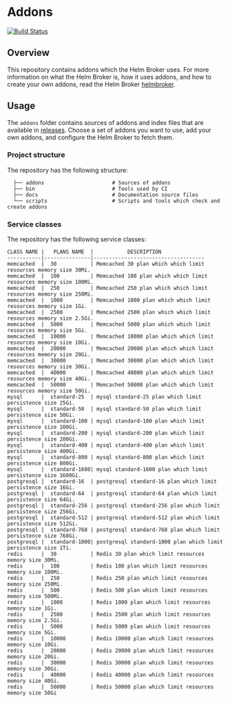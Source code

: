 # Addons

[![Build Status](https://drone.drycc.cc/api/badges/drycc/addons/status.svg)](https://drone.drycc.cc/drycc/addons)

## Overview

This repository contains addons which the Helm Broker uses. For more information on what the Helm Broker is, how it uses addons, and how to create your own addons, read the Helm Broker [helmbroker](https://github.com/drycc/helmbroker).

## Usage

The `addons` folder contains sources of addons and index files that are available in [releases](https://github.com/drycc/addons/releases). Choose a set of addons you want to use, add your own addons, and configure the Helm Broker to fetch them.

### Project structure

The repository has the following structure:

```
  ├── addons                      # Sources of addons
  ├── bin                         # Tools used by CI                                     
  ├── docs                        # Documentation source files
  └── scripts                     # Scripts and tools which check and create addons
```

### Service classes

The repository has the following service classes:

```
CLASS NAME |   PLANS NAME  |           DESCRIPTION
-----------|---------------|------------------------------------
memcached  |  30           | Memcached 30 plan which which limit resources memory size 30Mi.
memcached  |  100          | Memcached 100 plan which which limit resources memory size 100Mi.
memcached  |  250          | Memcached 250 plan which which limit resources memory size 250Mi.
memcached  |  1000         | Memcached 1000 plan which which limit resources memory size 1Gi.
memcached  |  2500         | Memcached 2500 plan which which limit resources memory size 2.5Gi.
memcached  |  5000         | Memcached 5000 plan which which limit resources memory size 5Gi.
memcached  |  10000        | Memcached 10000 plan which which limit resources memory size 10Gi.
memcached  |  20000        | Memcached 20000 plan which which limit resources memory size 20Gi.
memcached  |  30000        | Memcached 30000 plan which which limit resources memory size 30Gi.
memcached  |  40000        | Memcached 40000 plan which which limit resources memory size 40Gi.
memcached  |  50000        | Memcached 50000 plan which which limit resources memory size 50Gi.
mysql      |  standard-25  | mysql standard-25 plan which limit persistence size 25Gi.
mysql      |  standard-50  | mysql standard-50 plan which limit persistence size 50Gi.
mysql      |  standard-100 | mysql standard-100 plan which limit persistence size 100Gi.
mysql      |  standard-200 | mysql standard-200 plan which limit persistence size 200Gi.
mysql      |  standard-400 | mysql standard-400 plan which limit persistence size 400Gi.
mysql      |  standard-800 | mysql standard-800 plan which limit persistence size 800Gi.
mysql      |  standard-1600| mysql standard-1600 plan which limit persistence size 1600Gi.
postgresql |  standard-16  | postgresql standard-16 plan which limit persistence size 16Gi.
postgresql |  standard-64  | postgresql standard-64 plan which limit persistence size 64Gi.
postgresql |  standard-256 | postgresql standard-256 plan which limit persistence size 256Gi.
postgresql |  standard-512 | postgresql standard-512 plan which limit persistence size 512Gi.
postgresql |  standard-768 | postgresql standard-768 plan which limit persistence size 768Gi.
postgresql |  standard-1000| postgresql standard-1000 plan which limit persistence size 1Ti.
redis      |  30           | Redis 30 plan which limit resources memory size 30Mi.
redis      |  100          | Redis 100 plan which limit resources memory size 100Mi.
redis      |  250          | Redis 250 plan which limit resources memory size 250Mi.
redis      |  500          | Redis 500 plan which limit resources memory size 500Mi.
redis      |  1000         | Redis 1000 plan which limit resources memory size 1Gi.
redis      |  2500         | Redis 2500 plan which limit resources memory size 2.5Gi.
redis      |  5000         | Redis 5000 plan which limit resources memory size 5Gi.
redis      |  10000        | Redis 10000 plan which limit resources memory size 10Gi.
redis      |  20000        | Redis 20000 plan which limit resources memory size 20Gi.
redis      |  30000        | Redis 30000 plan which limit resources memory size 30Gi.
redis      |  40000        | Redis 40000 plan which limit resources memory size 40Gi.
redis      |  50000        | Redis 50000 plan which limit resources memory size 50Gi
```